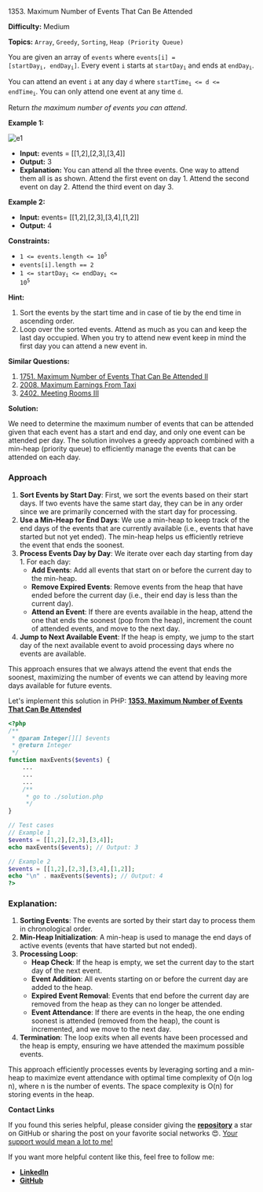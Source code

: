1353\. Maximum Number of Events That Can Be Attended

**Difficulty:** Medium

**Topics:** `Array`, `Greedy`, `Sorting`, `Heap (Priority Queue)`

You are given an array of `events` where <code>events[i] = [startDay<sub>i</sub>, endDay<sub>i</sub>]</code>. Every event `i` starts at <code>startDay<sub>i</sub></code> and ends at <code>endDay<sub>i</sub></code>.

You can attend an event `i` at any day `d` where <code>startTime<sub>i</sub> <= d <= endTime<sub>i</sub></code>. You can only attend one event at any time `d`.

Return _the maximum number of events you can attend_.

**Example 1:**

![e1](https://assets.leetcode.com/uploads/2020/02/05/e1.png)

- **Input:** events = [[1,2],[2,3],[3,4]]
- **Output:** 3
- **Explanation:** You can attend all the three events.
  One way to attend them all is as shown.
  Attend the first event on day 1.
  Attend the second event on day 2.
  Attend the third event on day 3.

**Example 2:**

- **Input:** events= [[1,2],[2,3],[3,4],[1,2]]
- **Output:** 4

**Constraints:**

- <code>1 <= events.length <= 10<sup>5</sup></code>
- `events[i].length == 2`
- <code>1 <= startDay<sub>i</sub> <= endDay<sub>i</sub> <= 10<sup>5</sup></code>


**Hint:**
1. Sort the events by the start time and in case of tie by the end time in ascending order.
2. Loop over the sorted events. Attend as much as you can and keep the last day occupied. When you try to attend new event keep in mind the first day you can attend a new event in.


**Similar Questions:**
1. [1751. Maximum Number of Events That Can Be Attended II](https://github.com/mah-shamim/leet-code-in-php/tree/main/algorithms/001751-maximum-number-of-events-that-can-be-attended-ii)
2. [2008. Maximum Earnings From Taxi](https://github.com/mah-shamim/leet-code-in-php/tree/main/algorithms/002008-maximum-earnings-from-taxi)
3. [2402. Meeting Rooms III](https://github.com/mah-shamim/leet-code-in-php/tree/main/algorithms/002402-meeting-rooms-iii)





**Solution:**

We need to determine the maximum number of events that can be attended given that each event has a start and end day, and only one event can be attended per day. The solution involves a greedy approach combined with a min-heap (priority queue) to efficiently manage the events that can be attended on each day.

### Approach
1. **Sort Events by Start Day**: First, we sort the events based on their start days. If two events have the same start day, they can be in any order since we are primarily concerned with the start day for processing.
2. **Use a Min-Heap for End Days**: We use a min-heap to keep track of the end days of the events that are currently available (i.e., events that have started but not yet ended). The min-heap helps us efficiently retrieve the event that ends the soonest.
3. **Process Events Day by Day**: We iterate over each day starting from day 1. For each day:
   - **Add Events**: Add all events that start on or before the current day to the min-heap.
   - **Remove Expired Events**: Remove events from the heap that have ended before the current day (i.e., their end day is less than the current day).
   - **Attend an Event**: If there are events available in the heap, attend the one that ends the soonest (pop from the heap), increment the count of attended events, and move to the next day.
4. **Jump to Next Available Event**: If the heap is empty, we jump to the start day of the next available event to avoid processing days where no events are available.

This approach ensures that we always attend the event that ends the soonest, maximizing the number of events we can attend by leaving more days available for future events.

Let's implement this solution in PHP: **[1353. Maximum Number of Events That Can Be Attended](https://github.com/mah-shamim/leet-code-in-php/tree/main/algorithms/001353-maximum-number-of-events-that-can-be-attended/solution.php)**

```php
<?php
/**
 * @param Integer[][] $events
 * @return Integer
 */
function maxEvents($events) {
    ...
    ...
    ...
    /**
     * go to ./solution.php
     */
}

// Test cases
// Example 1
$events = [[1,2],[2,3],[3,4]];
echo maxEvents($events); // Output: 3

// Example 2
$events = [[1,2],[2,3],[3,4],[1,2]];
echo "\n" . maxEvents($events); // Output: 4
?>
```

### Explanation:

1. **Sorting Events**: The events are sorted by their start day to process them in chronological order.
2. **Min-Heap Initialization**: A min-heap is used to manage the end days of active events (events that have started but not ended).
3. **Processing Loop**:
   - **Heap Check**: If the heap is empty, we set the current day to the start day of the next event.
   - **Event Addition**: All events starting on or before the current day are added to the heap.
   - **Expired Event Removal**: Events that end before the current day are removed from the heap as they can no longer be attended.
   - **Event Attendance**: If there are events in the heap, the one ending soonest is attended (removed from the heap), the count is incremented, and we move to the next day.
4. **Termination**: The loop exits when all events have been processed and the heap is empty, ensuring we have attended the maximum possible events.

This approach efficiently processes events by leveraging sorting and a min-heap to maximize event attendance with optimal time complexity of O(n log n), where n is the number of events. The space complexity is O(n) for storing events in the heap.

**Contact Links**

If you found this series helpful, please consider giving the **[repository](https://github.com/mah-shamim/leet-code-in-php)** a star on GitHub or sharing the post on your favorite social networks 😍. [Your support would mean a lot to me!](https://isolatedcompliments.com/v09uayg6h?key=a647d02f1aafcddaf10536d7cd00bd7c)

If you want more helpful content like this, feel free to follow me:

- **[LinkedIn](https://www.linkedin.com/in/arifulhaque/)**
- **[GitHub](https://github.com/mah-shamim)**